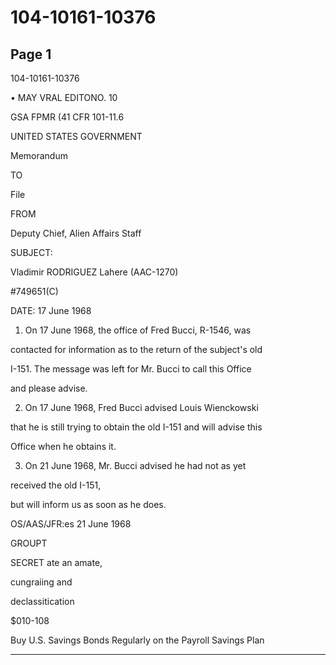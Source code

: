 # 104-10161-10376

## Page 1

104-10161-10376

• MAY VRAL EDITONO. 10

GSA FPMR (41 CFR 101-11.6

UNITED STATES GOVERNMENT

Memorandum

TO

File

FROM

Deputy Chief, Alien Affairs Staff

SUBJECT:

Vladimir RODRIGUEZ Lahere (AAC-1270)

#749651(C)

DATE: 17 June 1968

1. On 17 June 1968, the office of Fred Bucci, R-1546, was

contacted for information as to the return of the subject's old

I-151. The message was left for Mr. Bucci to call this Office

and please advise.

2. On 17 June 1968, Fred Bucci advised Louis Wienckowski

that he is still trying to obtain the old I-151 and will advise this

Office when he obtains it.

3. On 21 June 1968, Mr. Bucci advised he had not as yet

received the old I-151,

but will inform us as soon as he does.

OS/AAS/JFR:es 21 June 1968

GROUPT

SECRET ate an amate,

cungraiing and

declassitication

$010-108

Buy U.S. Savings Bonds Regularly on the Payroll Savings Plan

---

